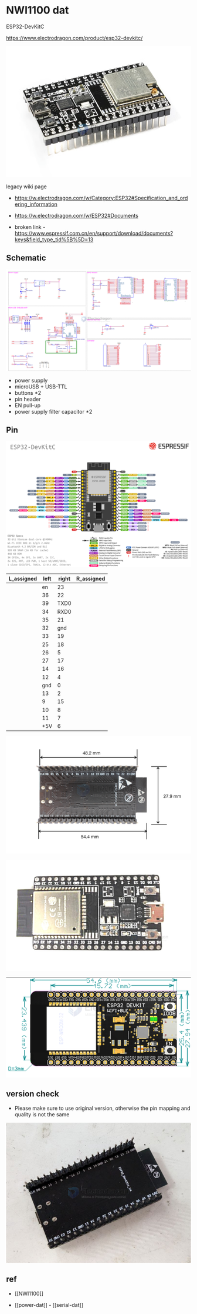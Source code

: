 

# NWI1100 dat 

ESP32-DevKitC

https://www.electrodragon.com/product/esp32-devkitc/


![](20-34-18-09-08-2023.png)

legacy wiki page

- https://w.electrodragon.com/w/Category:ESP32#Specification_and_ordering_information

- https://w.electrodragon.com/w/ESP32#Documents

- broken link - https://www.espressif.com.cn/en/support/download/documents?keys&field_type_tid%5B%5D=13


## Schematic 

![](2024-08-05-18-36-06.png)

- power supply 
- microUSB + USB-TTL
- buttons *2
- pin header 
- EN pull-up
- power supply filter capacitor *2 



## Pin 
![](13-37-18-09-08-2023.png)

| L_assigned | left | right | R_assigned |
| ---------- | ---- | ----- | ---------- |
|            | en   | 23    |            |
|            | 36   | 22    |            |
|            | 39   | TXD0  |            |
|            | 34   | RXD0  |            |
|            | 35   | 21    |            |
|            | 32   | gnd   |            |
|            | 33   | 19    |            |
|            | 25   | 18    |            |
|            | 26   | 5     |            |
|            | 27   | 17    |            |
|            | 14   | 16    |            |
|            | 12   | 4     |            |
|            | gnd  | 0     |            |
|            | 13   | 2     |            |
|            | 9    | 15    |            |
|            | 10   | 8     |            |
|            | 11   | 7     |            |
|            | +5V  | 6     |            |



![](2024-01-10-11-17-52.png)


![](2024-01-10-11-18-30.png)

![](2024-01-10-11-18-56.png)


## version check 

- Please make sure to use original version, otherwise the pin mapping and quality is not the same 

![](2024-10-24-14-49-07.png)



## ref 

- [[NWI1100]] 

- [[power-dat]] - [[serial-dat]]
